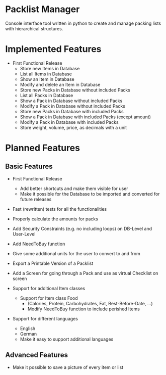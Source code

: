 # Packlist Manager
Console interface tool written in python to create and manage packing lists with hierarchical structures.

# Implemented Features
* First Functional Release
  * Store new Items in Database
  * List all Items in Database
  * Show an Item in Database
  * Modify and delete an Item in Database
  * Store new Packs in Database without included Packs
  * List all Packs in Database
  * Show a Pack in Database without included Packs
  * Modify a Pack in Database without included Packs
  * Store new Packs in Database with included Packs
  * Show a Pack in Database with included Packs (except amount)
  * Modify a Pack in Database with included Packs
  * Store weight, volume, price, as decimals with a unit

# Planned Features
## Basic Features
* First Functional Release
  * Add better shortcuts and make them visible for user
  * Make it possible for the Database to be imported and converted for future releases

* Fast (rewritten) tests for all the functionalities
* Properly calculate the amounts for packs
* Add Security Constraints (e.g. no including loops) on DB-Level and User-Level
* Add NeedToBuy function
* Give some additional units for the user to convert to and from
* Export a Printable Version of a Packlist
* Add a Screen for going through a Pack and use as virtual Checklist on screen
* Support for additional Item classes
  * Support for Item class Food
    * (Calories, Protein, Carbohydrates, Fat, Best-Before-Date, ...)
    * Modify NeedToBuy function to include perished Items
* Support for different languages
  * English
  * German
  * Make it easy to support additional languages

## Advanced Features
* Make it possible to save a picture of every item or list
